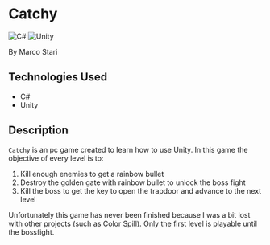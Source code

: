 # Catchy

![C#](https://img.shields.io/badge/c%23-%23239120.svg?style=for-the-badge&logo=c-sharp&logoColor=white)
![Unity](https://img.shields.io/badge/unity-%23000000.svg?style=for-the-badge&logo=unity&logoColor=white)

By Marco Stari

## Technologies Used

- C#
- Unity

## Description

`Catchy` is an pc game created to learn how to use Unity. In this game the objective of every level is to:

1. Kill enough enemies to get a rainbow bullet
2. Destroy the golden gate with rainbow bullet to unlock the boss fight
3. Kill the boss to get the key to open the trapdoor and advance to the next level

Unfortunately this game has never been finished because I was a bit lost with other projects (such as Color Spill). Only the first level is playable until the bossfight.
